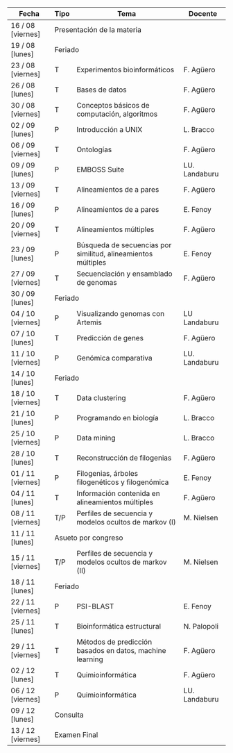 <table>
  <thead>
    <th>Fecha</th>
    <th>Tipo</th>
    <th>Tema</th>
    <th>Docente</th>
  </thead>
  <tr>
    <td>16 / 08 [viernes]</td>
    <td colspan=3>Presentación de la materia</td>
  </tr>
  <tr>
    <td>19 / 08 [lunes]</td>
    <td colspan=3>Feriado</td>
  </tr>
  <tr>
    <td>23 / 08 [viernes]</td>
    <td>T</td>
    <td>Experimentos bioinformáticos</td>
    <td>F. Agüero</td>
  </tr>
  <tr>
    <td>26 / 08 [lunes]</td>
    <td>T</td>
    <td>Bases de datos</td>
    <td>F. Agüero</td>
  </tr>
  <tr>
    <td>30 / 08 [viernes]</td>
    <td>T</td>
    <td>Conceptos básicos de computación, algoritmos</td>
    <td>F. Agüero</td>
  </tr>
  <tr>
    <td>02 / 09 [lunes]</td>
    <td>P</td>
    <td>Introducción a UNIX</td>
    <td>L. Bracco</td>
  </tr>
  <tr>
    <td>06 / 09 [viernes]</td>
    <td>T</td>
    <td>Ontologías</td>
    <td>F. Agüero</td>
  </tr>
  <tr>
    <td>09 / 09 [lunes]</td>
    <td>P</td>
    <td>EMBOSS Suite</td>
    <td>LU. Landaburu</td>
  </tr>
  <tr>
    <td>13 / 09 [viernes]</td>
    <td>T</td>
    <td>Alineamientos de a pares</td>
    <td>F. Agüero</td>
  </tr>
  <tr>
    <td>16 / 09 [lunes]</td>
    <td>P</td>
    <td>Alineamientos de a pares</td>
    <td>E. Fenoy</td>
  </tr>
  <tr>
    <td>20 / 09 [viernes]</td>
    <td>T</td>
    <td>Alineamientos múltiples</td>
    <td>F. Agüero</td>
  </tr>
  <tr>
    <td>23 / 09 [lunes]</td>
    <td>P</td>
    <td>Búsqueda de secuencias por similitud, alineamientos múltiples</td>
    <td>E. Fenoy</td>
  </tr>
  <tr>
    <td>27 / 09 [viernes]</td>
    <td>T</td>
    <td>Secuenciación y ensamblado de genomas</td>
    <td>F. Agüero</td>
  </tr>
  <tr>
    <td>30 / 09 [lunes]</td>
    <td colspan=3>Feriado</td>
  </tr>
  <tr>
    <td>04 / 10 [viernes]</td>
    <td>P</td>
    <td>Visualizando genomas con Artemis</td>
    <td>LU Landaburu</td>
  </tr>
  <tr>
    <td>07 / 10 [lunes]</td>
    <td>T</td>
    <td>Predicción de genes</td>
    <td>F. Agüero</td>
  </tr>
  <tr>
    <td>11 / 10 [viernes]</td>
    <td>P</td>
    <td>Genómica comparativa</td>
    <td>LU. Landaburu</td>
  </tr>
  <tr>
    <td>14 / 10 [lunes]</td>
    <td colspan=3>Feriado</td>
  </tr>
  <tr>
    <td>18 / 10 [viernes]</td>
    <td>T</td>
    <td>Data clustering</td>
    <td>F. Agüero</td>
  </tr>
  <tr>
    <td>21 / 10 [lunes]</td>
    <td>P</td>
    <td>Programando en biología</td>
    <td>L. Bracco</td>
  </tr>
  <tr>
    <td>25 / 10 [viernes]</td>
    <td>P</td>
    <td>Data mining</td>
    <td>L. Bracco</td>
  </tr>
  <tr>
    <td>28 / 10 [lunes]</td>
    <td>T</td>
    <td>Reconstrucción de filogenias</td>
    <td>F. Agüero</td>
  </tr>
  <tr>
    <td>01 / 11 [viernes]</td>
    <td>P</td>
    <td>Filogenias, árboles filogenéticos y filogenómica</td>
    <td>E. Fenoy</td>
  </tr>
  <tr>
    <td>04 / 11 [lunes]</td>
    <td>T</td>
    <td>Información contenida en alineamientos múltiples</td>
    <td>F. Agüero</td>
  </tr>
  <tr>
    <td>08 / 11 [viernes]</td>
    <td>T/P</td>
    <td>Perfiles de secuencia y modelos ocultos de markov (I)</td>
    <td>M. Nielsen</td>
  </tr>
  <tr>
    <td>11 / 11 [lunes]</td>
    <td colspan=3>Asueto por congreso</td>
  </tr>
  <tr>
    <td>15 / 11 [viernes]</td>
    <td>T/P</td>
    <td>Perfiles de secuencia y modelos ocultos de markov (II)</td>
    <td>M. Nielsen</td>
  </tr>
  <tr>
    <td>18 / 11 [lunes]</td>
    <td colspan=3>Feriado</td>
  </tr>
  <tr>
    <td>22 / 11 [viernes]</td>
    <td>P</td>
    <td>PSI-BLAST</td>
    <td>E. Fenoy</td>
  </tr>
  <tr>
    <td>25 / 11 [lunes]</td>
    <td>T</td>
    <td>Bioinformática estructural</td>
    <td>N. Palopoli</td>
  </tr>
  <tr>
    <td>29 / 11 [viernes]</td>
    <td>T</td>
    <td>Métodos de predicción basados en datos, machine learning</td>
    <td>F. Agüero</td>
  </tr>
  <tr>
    <td>02 / 12 [lunes]</td>
    <td>T</td>
    <td>Quimioinformática</td>
    <td>F. Agüero</td>
  </tr>
  <tr>
    <td>06 / 12 [viernes]</td>
    <td>P</td>
    <td>Quimioinformática</td>
    <td>LU. Landaburu</td>
  </tr>
  <tr>
    <td>09 / 12 [lunes]</td>
    <td colspan=3>Consulta</td>
  </tr>
  <tr>
    <td>13 / 12 [viernes]</td>
    <td colspan=3>Examen Final</td>
  </tr>
</table>